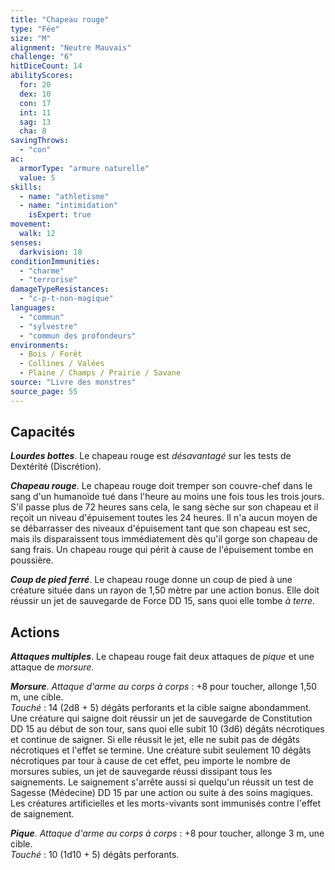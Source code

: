 ```yaml
---
title: "Chapeau rouge"
type: "Fée"
size: "M"
alignment: "Neutre Mauvais"
challenge: "6"
hitDiceCount: 14
abilityScores:
  for: 20
  dex: 10
  con: 17
  int: 11
  sag: 13
  cha: 8
savingThrows:
  - "con"
ac:
  armorType: "armure naturelle"
  value: 5
skills:
  - name: "athletisme"
  - name: "intimidation"
    isExpert: true
movement:
  walk: 12
senses:
  darkvision: 18
conditionImmunities:
  - "charme"
  - "terrorise"
damageTypeResistances:
  - "c-p-t-non-magique"
languages:
  - "commun"
  - "sylvestre"
  - "commun des profondeurs"
environments:
  - Bois / Forêt
  - Collines / Valées
  - Plaine / Champs / Prairie / Savane
source: "Livre des monstres"
source_page: 55
---
```

## Capacités
_**Lourdes bottes**_. Le chapeau rouge est _désavantagé_ sur les tests de Dextérité (Discrétion).

_**Chapeau rouge**_. Le chapeau rouge doit tremper son couvre-chef dans le sang d'un humanoïde tué dans l'heure au moins une fois tous les trois jours. S'il passe plus de 72 heures sans cela, le sang sèche sur son chapeau et il reçoit un niveau d'épuisement toutes les 24 heures. Il n'a aucun moyen de se débarrasser des niveaux d'épuisement tant que son chapeau est sec, mais ils disparaissent tous immédiatement dès qu'il gorge son chapeau de sang frais. Un chapeau rouge qui périt à cause de l'épuisement tombe en poussière.

_**Coup de pied ferré**_. Le chapeau rouge donne un coup de pied à une créature située dans un rayon de 1,50 mètre par une action bonus. Elle doit réussir un jet de sauvegarde de Force DD 15, sans quoi elle tombe _à terre_.

## Actions
_**Attaques multiples**_. Le chapeau rouge fait deux attaques de _pique_ et une attaque de _morsure_.

_**Morsure**_. _Attaque d'arme au corps à corps_ : +8 pour toucher, allonge 1,50 m, une cible.  
_Touché_ : 14 (2d8 + 5) dégâts perforants et la cible saigne abondamment. Une créature qui saigne doit réussir un jet de sauvegarde de Constitution DD 15 au début de son tour, sans quoi elle subit 10 (3d6) dégâts nécrotiques et continue de saigner. Si elle réussit le jet, elle ne subit pas de dégâts nécrotiques et l'effet se termine. Une créature subit seulement 10 dégâts nécrotiques par tour à cause de cet effet, peu importe le nombre de morsures subies, un jet de sauvegarde réussi dissipant tous les saignements. Le saignement s'arrête aussi si quelqu'un réussit un test de Sagesse (Médecine) DD 15 par une action ou suite à des soins magiques. Les créatures artificielles et les morts-vivants sont immunisés contre l'effet de saignement.

_**Pique**_. _Attaque d'arme au corps à corps_ : +8 pour toucher, allonge 3 m, une cible.  
_Touché_ : 10 (1d10 + 5) dégâts perforants.
